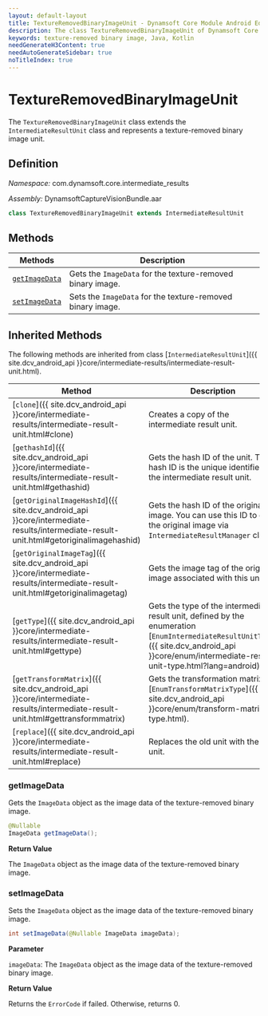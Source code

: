 ```yaml
---
layout: default-layout
title: TextureRemovedBinaryImageUnit - Dynamsoft Core Module Android Edition API Reference
description: The class TextureRemovedBinaryImageUnit of Dynamsoft Core Module represents a unit that contains a texture-removed binary image.
keywords: texture-removed binary image, Java, Kotlin
needGenerateH3Content: true
needAutoGenerateSidebar: true
noTitleIndex: true
---
```


# TextureRemovedBinaryImageUnit

The `TextureRemovedBinaryImageUnit` class extends the `IntermediateResultUnit` class and represents a texture-removed binary image unit.

## Definition

*Namespace:* com.dynamsoft.core.intermediate_results

*Assembly:* DynamsoftCaptureVisionBundle.aar

```java
class TextureRemovedBinaryImageUnit extends IntermediateResultUnit
```

## Methods

| Methods | Description |
| ------- | ----------- |
| [`getImageData`](#getimagedata) | Gets the `ImageData` for the texture-removed binary image. |
| [`setImageData`](#setimagedata) | Sets the `ImageData` for the texture-removed binary image. |

## Inherited Methods

The following methods are inherited from class [`IntermediateResultUnit`]({{ site.dcv_android_api }}core/intermediate-results/intermediate-result-unit.html).

| Method | Description |
|------- |-------------|
| [`clone`]({{ site.dcv_android_api }}core/intermediate-results/intermediate-result-unit.html#clone) | Creates a copy of the intermediate result unit. |
| [`gethashId`]({{ site.dcv_android_api }}core/intermediate-results/intermediate-result-unit.html#gethashid) | Gets the hash ID of the unit. The hash ID is the unique identifier for the intermediate result unit. |
| [`getOriginalImageHashId`]({{ site.dcv_android_api }}core/intermediate-results/intermediate-result-unit.html#getoriginalimagehashid) | Gets the hash ID of the original image. You can use this ID to get the original image via `IntermediateResultManager` class. |
| [`getOriginalImageTag`]({{ site.dcv_android_api }}core/intermediate-results/intermediate-result-unit.html#getoriginalimagetag) | Gets the image tag of the original image associated with this unit. |
| [`getType`]({{ site.dcv_android_api }}core/intermediate-results/intermediate-result-unit.html#gettype) | Gets the type of the intermediate result unit, defined by the enumeration [`EnumIntermediateResultUnitType`]({{ site.dcv_android_api }}core/enum/intermediate-result-unit-type.html?lang=android). |
| [`getTransformMatrix`]({{ site.dcv_android_api }}core/intermediate-results/intermediate-result-unit.html#gettransformmatrix) | Gets the transformation matrix via [`EnumTransformMatrixType`]({{ site.dcv_android_api }}core/enum/transform-matrix-type.html). |
| [`replace`]({{ site.dcv_android_api }}core/intermediate-results/intermediate-result-unit.html#replace) | Replaces the old unit with the new unit. |

### getImageData

Gets the `ImageData` object as the image data of the texture-removed binary image.

```java
@Nullable
ImageData getImageData();
```

**Return Value**

The `ImageData` object as the image data of the texture-removed binary  image.

### setImageData

Sets the `ImageData` object as the image data of the texture-removed binary image.

```java
int setImageData(@Nullable ImageData imageData);
```

**Parameter**

`imageData`: The `ImageData` object as the image data of the texture-removed binary image.

**Return Value**

Returns the `ErrorCode` if failed. Otherwise, returns 0.
